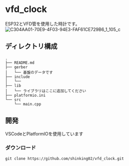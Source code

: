 # vfd_clock
ESP32とVFD管を使用した時計です。
![C304AA01-70E9-4F03-94E3-FAF61CE729B6_1_105_c](https://user-images.githubusercontent.com/72262790/231120577-a863b351-ff1c-4b84-8210-0ea8d6c84aed.jpeg)
## ディレクトリ構成

```
.
├── README.md
├── gerber 
│   └── 基盤のデータです
├── include
│   └── 
├── lib
│   └── ライブラリはここに追加してください
├── platformio.ini
└── src
    └── main.cpp
```
## 開発
VSCodeとPlatformIOを使用しています
### ダウンロード
```shell
git clone https://github.com/shinking02/vfd_clock.git
```
